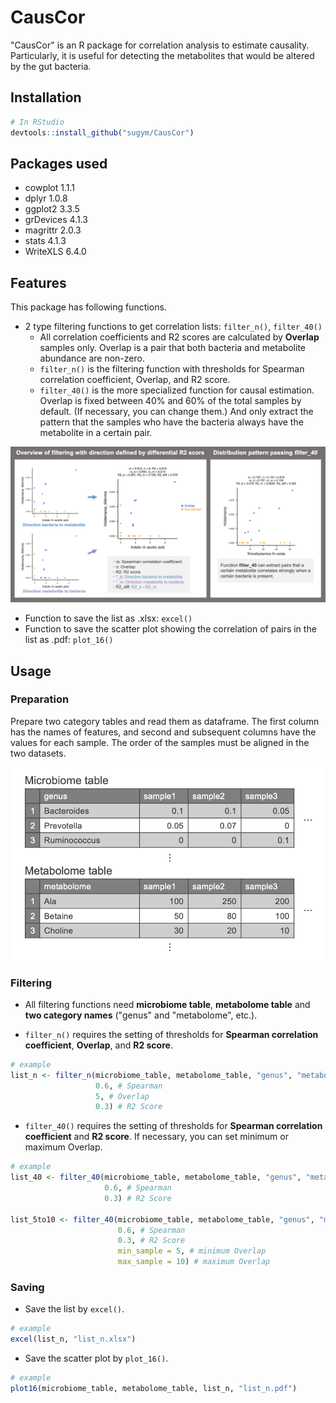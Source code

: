 # CausCor

"CausCor" is an R package for correlation analysis to estimate causality. Particularly, it is useful for detecting the metabolites that would be altered by the gut bacteria.

## Installation

``` r
# In RStudio
devtools::install_github("sugym/CausCor")
```

## Packages used

- cowplot 1.1.1
- dplyr 1.0.8
- ggplot2 3.3.5
- grDevices 4.1.3
- magrittr 2.0.3
- stats 4.1.3
- WriteXLS 6.4.0

## Features


This package has following functions.
- 2 type filtering functions to get correlation lists: `filter_n()`, `filter_40()`
    - All correlation coefficients and R2 scores are calculated by **Overlap** samples only. Overlap is a pair that both bacteria and metabolite abundance are non-zero.
    - `filter_n()` is the filtering function with thresholds for Spearman correlation coefficient, Overlap, and R2 score.
    - `filter_40()` is the more specialized function for causal estimation. Overlap is fixed between 40% and 60% of the total samples by default. (If necessary, you can change them.) And only extract the pattern that the samples who have the bacteria always have the metabolite in a certain pair.

![](/images/figure1.png)

- Function to save the list as .xlsx: `excel()`
- Function to save the scatter plot showing the correlation of pairs in the list as .pdf: `plot_16()`

## Usage

### Preparation

Prepare two category tables and read them as dataframe. The first column has the names of features, and second and subsequent columns have the values for each sample. The order of the samples must be aligned in the two datasets.

![](/images/ex1.png)

### Filtering
- All filtering functions need **microbiome table**, **metabolome table** and **two category names** ("genus" and "metabolome", etc.).

- `filter_n()` requires the setting of thresholds for **Spearman correlation coefficient**, **Overlap**, and **R2 score**.

``` r
# example               
list_n <- filter_n(microbiome_table, metabolome_table, "genus", "metabolome",
                   0.6, # Spearman
                   5, # Overlap
                   0.3) # R2 Score
```

-   `filter_40()` requires the setting of thresholds for **Spearman correlation coefficient** and **R2 score**. If necessary, you can set minimum or maximum Overlap.

``` r
# example
list_40 <- filter_40(microbiome_table, metabolome_table, "genus", "metabolome",
                     0.6, # Spearman
                     0.3) # R2 Score
                        
list_5to10 <- filter_40(microbiome_table, metabolome_table, "genus", "metabolome",
                        0.6, # Spearman
                        0.3, # R2 Score
                        min_sample = 5, # minimum Overlap
                        max_sample = 10) # maximum Overlap
```

### Saving

- Save the list by `excel()`.

``` r
# example
excel(list_n, "list_n.xlsx")
```

- Save the scatter plot by `plot_16()`.

``` r
# example
plot16(microbiome_table, metabolome_table, list_n, "list_n.pdf")
```

